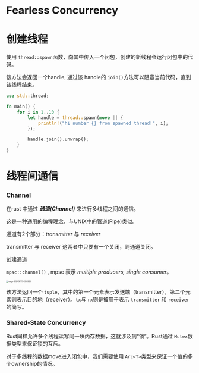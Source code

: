 # Fearless Concurrency

# 创建线程

使用 `thread::spawn`函数，向其中传入一个闭包，创建的新线程会运行闭包中的代码。



该方法会返回一个handle, 通过该 handle的 `join()`方法可以阻塞当前代码，直到该线程结束。

```rust
use std::thread;

fn main() {
    for i in 1..10 {
        let handle = thread::spawn(move || {
            println!("hi number {} from spawned thread!", i);
        });

        handle.join().unwrap();
    }
}

```



# 线程间通信

### Channel

在rust 中通过 ***通道(Channel)*** 来进行多线程之间的通信。

这是一种通用的编程理念，与UNIX中的管道(Pipe)类似。



通道有2个部分：*transmitter* 与 *receiver*

transmitter 与 receiver 这两者中只要有一个关闭，则通道关闭。



创建通道

`mpsc::channel()` , mpsc 表示 *multiple producers, single consumer*。

<img src="https://picbed-1255660905.cos.ap-chengdu.myqcloud.com/doc/image-20240611134356923.png" alt="image-20240611134356923" style="zoom:33%;" />



该方法返回一个 `tuple`，其中的第一个元素表示发送端（transmitter），第二个元素则表示目的地（receiver）。`tx`与 `rx`则是被用于表示 `transmitter` 和 `receiver`的简写。



### Shared-State Concurrency

Rust同样允许多个线程读写同一块内存数据，这就涉及到“锁”。Rust通过 `Mutex`数据类型来保证锁的互斥。



对于多线程的数据move进入闭包中，我们需要使用 `Arc<T>`类型来保证一个值的多个ownership的情况。




